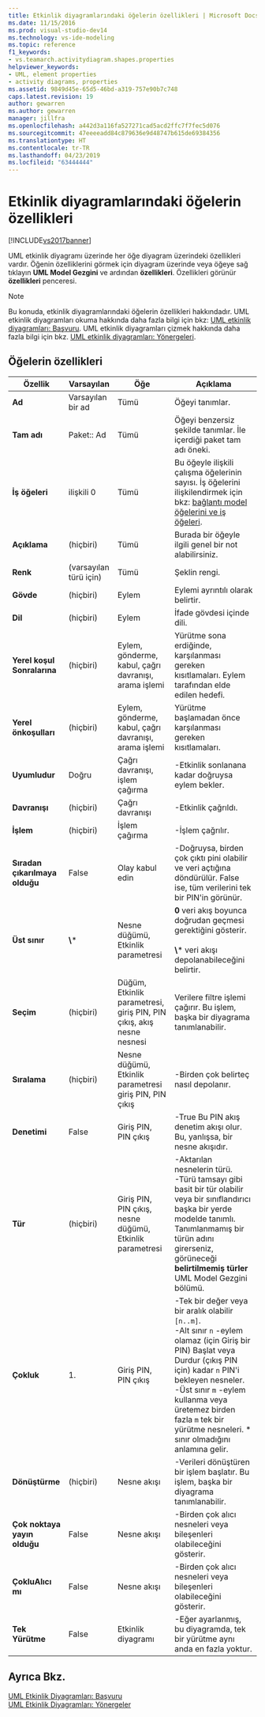 ```yaml
---
title: Etkinlik diyagramlarındaki öğelerin özellikleri | Microsoft Docs
ms.date: 11/15/2016
ms.prod: visual-studio-dev14
ms.technology: vs-ide-modeling
ms.topic: reference
f1_keywords:
- vs.teamarch.activitydiagram.shapes.properties
helpviewer_keywords:
- UML, element properties
- activity diagrams, properties
ms.assetid: 9849d45e-65d5-46bd-a319-757e90b7c748
caps.latest.revision: 19
author: gewarren
ms.author: gewarren
manager: jillfra
ms.openlocfilehash: a442d3a116fa527271cad5acd2ffc7f7fec5d076
ms.sourcegitcommit: 47eeeeadd84c879636e9d48747b615de69384356
ms.translationtype: HT
ms.contentlocale: tr-TR
ms.lasthandoff: 04/23/2019
ms.locfileid: "63444444"
---
```

# <a name="properties-of-elements-on-uml-activity-diagrams"></a>Etkinlik diyagramlarındaki öğelerin özellikleri
[!INCLUDE[vs2017banner](../includes/vs2017banner.md)]

UML etkinlik diyagramı üzerinde her öğe diyagram üzerindeki özellikleri vardır. Öğenin özelliklerini görmek için diyagram üzerinde veya öğeye sağ tıklayın **UML Model Gezgini** ve ardından **özellikleri**. Özellikleri görünür **özellikleri** penceresi.  
  
> [!NOTE]
> Bu konuda, etkinlik diyagramlarındaki öğelerin özellikleri hakkındadır. UML etkinlik diyagramları okuma hakkında daha fazla bilgi için bkz: [UML etkinlik diyagramları: Başvuru](../modeling/uml-activity-diagrams-reference.md). UML etkinlik diyagramları çizmek hakkında daha fazla bilgi için bkz. [UML etkinlik diyagramları: Yönergeleri](../modeling/uml-activity-diagrams-guidelines.md).  
  
## <a name="properties-of-elements"></a>Öğelerin özellikleri  
  
|         Özellik         |        Varsayılan         |                               Öğe                               |                                                                                                                                                                Açıklama                                                                                                                                                                 |
|--------------------------|------------------------|---------------------------------------------------------------------|--------------------------------------------------------------------------------------------------------------------------------------------------------------------------------------------------------------------------------------------------------------------------------------------------------------------------------------------|
|         **Ad**         |     Varsayılan bir ad     |                                 Tümü                                 |                                                                                                                                                          Öğeyi tanımlar.                                                                                                                                                           |
|    **Tam adı**    |    Paket:: Ad     |                                 Tümü                                 |                                                                                                                     Öğeyi benzersiz şekilde tanımlar. İle içerdiği paket tam adı öneki.                                                                                                                     |
|      **İş öğeleri**      |      ilişkili 0      |                                 Tümü                                 |                                                                                Bu öğeyle ilişkili çalışma öğelerinin sayısı. İş öğelerini ilişkilendirmek için bkz: [bağlantı model öğelerini ve iş öğeleri](../modeling/link-model-elements-and-work-items.md).                                                                                |
|     **Açıklama**      |         (hiçbiri)         |                                 Tümü                                 |                                                                                                                                             Burada bir öğeyle ilgili genel bir not alabilirsiniz.                                                                                                                                             |
|        **Renk**         | (varsayılan türü için) |                                 Tümü                                 |                                                                                                                                                          Şeklin rengi.                                                                                                                                                           |
|         **Gövde**         |         (hiçbiri)         |                               Eylem                                |                                                                                                                                                      Eylemi ayrıntılı olarak belirtir.                                                                                                                                                       |
|       **Dil**       |         (hiçbiri)         |                               Eylem                                |                                                                                                                                                  İfade gövdesi içinde dili.                                                                                                                                                   |
| **Yerel koşul Sonralarına** |         (hiçbiri)         |         Eylem, gönderme, kabul, çağrı davranışı, arama işlemi         |                                                                                                                          Yürütme sona erdiğinde, karşılanması gereken kısıtlamaları. Eylem tarafından elde edilen hedefi.                                                                                                                          |
| **Yerel önkoşulları**  |         (hiçbiri)         |         Eylem, gönderme, kabul, çağrı davranışı, arama işlemi         |                                                                                                                                        Yürütme başlamadan önce karşılanması gereken kısıtlamaları.                                                                                                                                         |
|    **Uyumludur**    |          Doğru          |                    Çağrı davranışı, işlem çağırma                    |                                                                                                                                        -Etkinlik sonlanana kadar doğruysa eylem bekler.                                                                                                                                        |
|       **Davranışı**       |         (hiçbiri)         |                            Çağrı davranışı                            |                                                                                                                                                         -Etkinlik çağrıldı.                                                                                                                                                          |
|      **İşlem**       |         (hiçbiri)         |                           İşlem çağırma                            |                                                                                                                                                         -İşlem çağrılır.                                                                                                                                                         |
|    **Sıradan çıkarılmaya olduğu**     |         False          |                            Olay kabul edin                             |                                                                                                       -Doğruysa, birden çok çıktı pini olabilir ve veri açtığına döndürülür. False ise, tüm verilerini tek bir PIN'in görünür.                                                                                                        |
|     **Üst sınır**      |        **\\**\*        |                   Nesne düğümü, Etkinlik parametresi                   |                                                                                                      **0** veri akış boyunca doğrudan geçmesi gerektiğini gösterir.<br /><br /> **\\**\* veri akışı depolanabileceğini belirtir.                                                                                                      |
|      **Seçim**       |         (hiçbiri)         | Düğüm, Etkinlik parametresi, giriş PIN, PIN çıkış, akış nesne nesnesi |                                                                                                                          Verilere filtre işlemi çağırır. Bu işlem, başka bir diyagrama tanımlanabilir.                                                                                                                          |
|       **Sıralama**       |         (hiçbiri)         |       Nesne düğümü, Etkinlik parametresi giriş PIN, PIN çıkış        |                                                                                                                                                    -Birden çok belirteç nasıl depolanır.                                                                                                                                                     |
|      **Denetimi**      |         False          |                        Giriş PIN, PIN çıkış                        |                                                                                                                            -True Bu PIN akış denetim akışı olur. Bu, yanlışsa, bir nesne akışıdır.                                                                                                                            |
|         **Tür**         |         (hiçbiri)         |       Giriş PIN, PIN çıkış, nesne düğümü, Etkinlik parametresi        |                              -Aktarılan nesnelerin türü.<br />-Türü tamsayı gibi basit bir tür olabilir veya bir sınıflandırıcı başka bir yerde modelde tanımlı. Tanımlanmamış bir türün adını girerseniz, görüneceği **belirtilmemiş türler** UML Model Gezgini bölümü.                               |
|     **Çokluk**     |           1.            |                        Giriş PIN, PIN çıkış                        | -Tek bir değer veya bir aralık olabilir `[n..m]`.<br />-Alt sınır `n` -eylem olamaz (için Giriş bir PIN) Başlat veya Durdur (çıkış PIN için) kadar `n` PIN'i bekleyen nesneler.<br />-Üst sınır `m` -eylem kullanma veya üretemez birden fazla `m` tek bir yürütme nesneleri. \* sınır olmadığını anlamına gelir. |
|    **Dönüştürme**    |         (hiçbiri)         |                             Nesne akışı                             |                                                                                                                      -Verileri dönüştüren bir işlem başlatır. Bu işlem, başka bir diyagrama tanımlanabilir.                                                                                                                       |
|     **Çok noktaya yayın olduğu**     |         False          |                             Nesne akışı                             |                                                                                                                                 -Birden çok alıcı nesneleri veya bileşenleri olabileceğini gösterir.                                                                                                                                 |
|   **ÇokluAlıcı mı**    |         False          |                             Nesne akışı                             |                                                                                                                                 -Birden çok alıcı nesneleri veya bileşenleri olabileceğini gösterir.                                                                                                                                 |
| **Tek Yürütme**  |         False          |                          Etkinlik diyagramı                           |                                                                                                                                   -Eğer ayarlanmış, bu diyagramda, tek bir yürütme aynı anda en fazla yoktur.                                                                                                                                    |
  
## <a name="see-also"></a>Ayrıca Bkz.  
 [UML Etkinlik Diyagramları: Başvuru](../modeling/uml-activity-diagrams-reference.md)   
 [UML Etkinlik Diyagramları: Yönergeler](../modeling/uml-activity-diagrams-guidelines.md)
